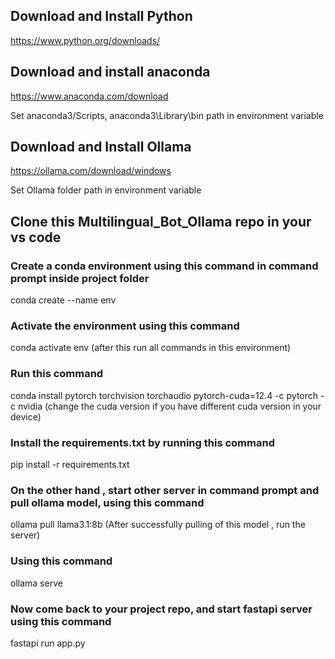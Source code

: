 ## Download and Install  Python
https://www.python.org/downloads/ 

## Download and install anaconda 
https://www.anaconda.com/download

Set anaconda3/Scripts, anaconda3\Library\bin path in environment variable

## Download and Install Ollama
https://ollama.com/download/windows

Set Ollama folder path in environment variable

## Clone this  Multilingual_Bot_Ollama  repo in your vs code

### Create a conda environment using this command in command prompt inside project folder

conda create --name env

### Activate the environment using this command

conda activate env  (after this run all commands in this environment)

### Run this command 
conda install pytorch torchvision torchaudio pytorch-cuda=12.4 -c pytorch -c nvidia   (change the cuda version if you have different cuda version in your device)

### Install the requirements.txt by running this command

pip install -r requirements.txt


### On the other hand , start other server in command prompt and pull ollama model, using this command

ollama pull llama3.1:8b   (After successfully pulling of this model , run the server)

### Using this command

ollama serve


### Now come back to your project repo, and start fastapi server using this command

fastapi run app.py

